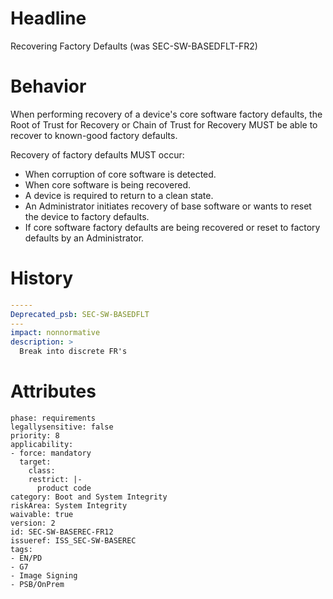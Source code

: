 # Headline 
Recovering Factory Defaults 
(was SEC-SW-BASEDFLT-FR2)

# Behavior

When performing recovery of a device's core software factory defaults, the Root of Trust for Recovery or Chain of Trust for Recovery MUST be able to recover to known-good factory defaults. 

Recovery of factory defaults MUST occur: 

- When corruption of core software is detected. 
- When core software is being recovered. 
- A device is required to return to a clean state. 
- An Administrator initiates recovery of base software or wants to reset the device to factory defaults. 
- If core software factory defaults are being recovered or reset to factory defaults by an Administrator. 

# History

```yaml
-----
Deprecated_psb: SEC-SW-BASEDFLT
---
impact: nonnormative
description: >
  Break into discrete FR's

```

# Attributes

    phase: requirements
    legallysensitive: false
    priority: 8
    applicability:
    - force: mandatory
      target:
        class: 
        restrict: |-
          product code
    category: Boot and System Integrity
    riskArea: System Integrity
    waivable: true
    version: 2
    id: SEC-SW-BASEREC-FR12
    issueref: ISS_SEC-SW-BASEREC
    tags:
    - EN/PD
    - G7
    - Image Signing
    - PSB/OnPrem
